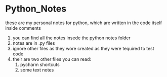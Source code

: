# Python_Notes
these are my personal notes for python, which are written in the code itself inside comments
1. you can find all the notes insede the python notes folder
2. notes are in .py files
3. ignore other files as they wore created as they were tequired to test code
4. their are two other files you can read:
   1. pycharm shortcuts
   2. some text notes

